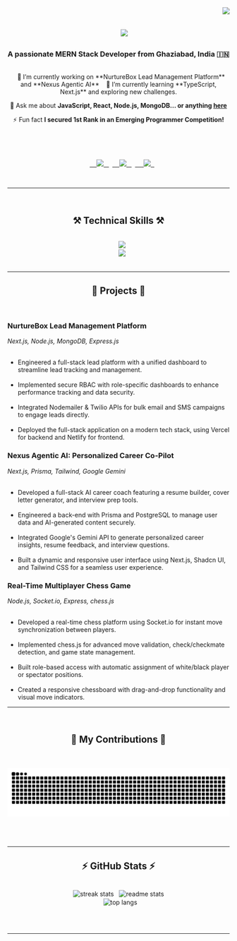 <img align="right" src="https://visitor-badge.laobi.icu/badge?page_id=RahulKumar1430.RahulKumar1430" />

<h1 align="center">
    <img src="https://readme-typing-svg.herokuapp.com/?font=Righteous&size=35&center=true&vCenter=true&width=500&height=70&duration=4000&lines=Hi+There!+👋;+I'm+Rahul+Kumar!;" />
</h1>

<h3 align="center">A passionate MERN Stack Developer from Ghaziabad, India 🇮🇳</h3>

<br/>

<div align="center">
 
 🔭 I’m currently working on **NurtureBox Lead Management Platform** and **Nexus Agentic AI**
 
 🌱 I’m currently learning **TypeScript, Next.js** and exploring new challenges.

💬 Ask me about **JavaScript, React, Node.js, MongoDB... or anything [here](https://github.com/RahulKumar1430/RahulKumar1430/issues)**

⚡ Fun fact **I secured 1st Rank in an Emerging Programmer Competition\!**

 </div>
 
<div align="center"> 
  <a href="mailto:rahulkumar27382@gmail.com">
    <img src="https://img.shields.io/badge/Gmail-333333?style=for-the-badge&logo=gmail&logoColor=red" />
  </a>
  <a href="https://www.linkedin.com/in/rahul-kumar-9250a2264/" target="_blank">
    <img src="https://img.shields.io/badge/LinkedIn-0077B5?style=for-the-badge&logo=linkedin&logoColor=white" target="_blank" />
  </a>
  <a href="https://github.com/RahulKumar1430" target="_blank">
     <img src="https://img.shields.io/badge/GitHub-100000?style=for-the-badge&logo=github&logoColor=white" target="_blank" />
  </a>
</div>

 <hr/>
 
<h2 align="center">⚒️ Technical Skills ⚒️</h2>
<br/>
<div align="center">
    <img src="https://skillicons.dev/icons?i=javascript,typescript,python,java,react,nextjs,tailwind,html,css,vscode,github,git,nodejs,express,mongodb,postman" />
</div>
<div align="center">
    <img src="https://skillicons.dev/icons?i=cpp,redux,prisma,postgresql" />
</div>

<br/>
<hr/>

<h2 align="center">🚀 Projects 🚀</h2>
<br/>
<div align="left">
<h3>NurtureBox Lead Management Platform</h3>
<p><em>Next.js, Node.js, MongoDB, Express.js</em></p>
<ul>
  <li>Engineered a full-stack lead platform with a unified dashboard to streamline lead tracking and management.</li>
  <li>Implemented secure RBAC with role-specific dashboards to enhance performance tracking and data security.</li>
  <li>Integrated Nodemailer & Twilio APIs for bulk email and SMS campaigns to engage leads directly.</li>
  <li>Deployed the full-stack application on a modern tech stack, using Vercel for backend and Netlify for frontend.</li>
</ul>

<h3>Nexus Agentic AI: Personalized Career Co-Pilot</h3>
<p><em>Next.js, Prisma, Tailwind, Google Gemini</em></p>
<ul>
  <li>Developed a full-stack AI career coach featuring a resume builder, cover letter generator, and interview prep tools.</li>
  <li>Engineered a back-end with Prisma and PostgreSQL to manage user data and AI-generated content securely.</li>
  <li>Integrated Google's Gemini API to generate personalized career insights, resume feedback, and interview questions.</li>
  <li>Built a dynamic and responsive user interface using Next.js, Shadcn UI, and Tailwind CSS for a seamless user experience.</li>
</ul>

<h3>Real-Time Multiplayer Chess Game</h3>
<p><em>Node.js, Socket.io, Express, chess.js</em></p>
<ul>
  <li>Developed a real-time chess platform using Socket.io for instant move synchronization between players.</li>
  <li>Implemented chess.js for advanced move validation, check/checkmate detection, and game state management.</li>
  <li>Built role-based access with automatic assignment of white/black player or spectator positions.</li>
  <li>Created a responsive chessboard with drag-and-drop functionality and visual move indicators.</li>
</ul>
</div>

<hr/>

<div align="center">
  <h2>🐍 My Contributions 🐍</h2>
  <br>
  <img alt="snake eating my contributions" src="https://raw.githubusercontent.com/RahulKumar1430/RahulKumar1430/output/github-contribution-grid-snake.svg" />
  
  <br/><br/><br/>
</div>

<hr/>

<h2 align="center">⚡ GitHub Stats ⚡</h2>
<br>
<div align=center>
  <img width=390 src="https://github-readme-streak-stats.vercel.app/?user=RahulKumar1430&count_private=true&theme=dark&border_radius=10" alt="streak stats"/>
  <img width=390 src="https://github-readme-stats.vercel.app/api?username=RahulKumar1430&count_private=true&show_icons=true&theme=dark&rank_icon=github&border_radius=10" alt="readme stats" />
  <br/>
  <img width=325 align="center" src="https://github-readme-stats.vercel.app/api/top-langs/?username=RahulKumar1430&hide=HTML&langs_count=8&layout=compact&theme=dark&border_radius=10&size_weight=0.5&count_weight=0.5" alt="top langs" />
</div>

<br/><br/>

<hr/>
